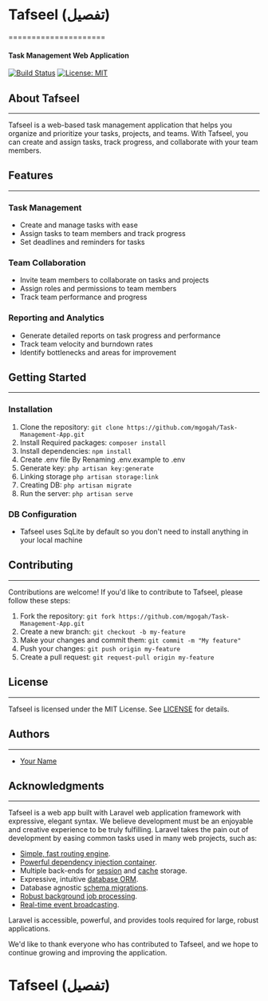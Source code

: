 # Tafseel (تفصيل)
=====================
#### Task Management Web Application

[![Build Status](https://travis-ci.org/your-username/tafseel.svg?branch=master)](https://travis-ci.org/your-username/tafseel)
[![License: MIT](https://img.shields.io/badge/License-MIT-yellow.svg)](https://opensource.org/licenses/MIT)

## About Tafseel
---------------

Tafseel is a web-based task management application that helps you organize and prioritize your tasks, projects, and teams. With Tafseel, you can create and assign tasks, track progress, and collaborate with your team members.

## Features
------------

### Task Management

* Create and manage tasks with ease
* Assign tasks to team members and track progress
* Set deadlines and reminders for tasks

### Team Collaboration

* Invite team members to collaborate on tasks and projects
* Assign roles and permissions to team members
* Track team performance and progress

### Reporting and Analytics

* Generate detailed reports on task progress and performance
* Track team velocity and burndown rates
* Identify bottlenecks and areas for improvement

## Getting Started
-------------------

### Installation

1. Clone the repository: `git clone https://github.com/mgogah/Task-Management-App.git`
2. Install Required packages: `composer install`
3. Install dependencies: `npm install`
4. Create .env file By Renaming .env.example to .env
5. Generate key: `php artisan key:generate`
6. Linking storage `php artisan storage:link`
7. Creating DB: `php artisan migrate`
8. Run the server: `php artisan serve`

### DB Configuration

* Tafseel uses SqLite by default so you don't need to install anything in your local machine


## Contributing
---------------

Contributions are welcome! If you'd like to contribute to Tafseel, please follow these steps:

1. Fork the repository: `git fork https://github.com/mgogah/Task-Management-App.git`
2. Create a new branch: `git checkout -b my-feature`
3. Make your changes and commit them: `git commit -m "My feature"`
4. Push your changes: `git push origin my-feature`
5. Create a pull request: `git request-pull origin my-feature`

## License
---------

Tafseel is licensed under the MIT License. See [LICENSE](LICENSE) for details.

## Authors
-----------

* [Your Name](https://github.com/mgogah)

## Acknowledgments
----------------
Tafseel is a web app built with Laravel web application framework with expressive, elegant syntax. We believe development must be an enjoyable and creative experience to be truly fulfilling. Laravel takes the pain out of development by easing common tasks used in many web projects, such as:

- [Simple, fast routing engine](https://laravel.com/docs/routing).
- [Powerful dependency injection container](https://laravel.com/docs/container).
- Multiple back-ends for [session](https://laravel.com/docs/session) and [cache](https://laravel.com/docs/cache) storage.
- Expressive, intuitive [database ORM](https://laravel.com/docs/eloquent).
- Database agnostic [schema migrations](https://laravel.com/docs/migrations).
- [Robust background job processing](https://laravel.com/docs/queues).
- [Real-time event broadcasting](https://laravel.com/docs/broadcasting).

Laravel is accessible, powerful, and provides tools required for large, robust applications.

We'd like to thank everyone who has contributed to Tafseel, and we hope to continue growing and improving the application.

**Tafseel (تفصيل)**
=====================